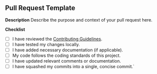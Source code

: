 ## Pull Request Template

**Description**
Describe the purpose and context of your pull request here.

**Checklist**
- [ ] I have reviewed the [Contributing Guidelines](CONTRIBUTING.md).
- [ ] I have tested my changes locally.
- [ ] I have added necessary documentation (if applicable).
- [ ] My code follows the coding standards of this project.
- [ ] I have updated relevant comments or documentation.
- [ ] I have squashed my commits into a single, concise commit.`